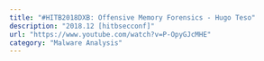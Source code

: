 ```yaml
---
title: "#HITB2018DXB: Offensive Memory Forensics - Hugo Teso"
description: "2018.12 [hitbsecconf]"
url: "https://www.youtube.com/watch?v=P-OpyGJcMHE"
category: "Malware Analysis"
---
```

